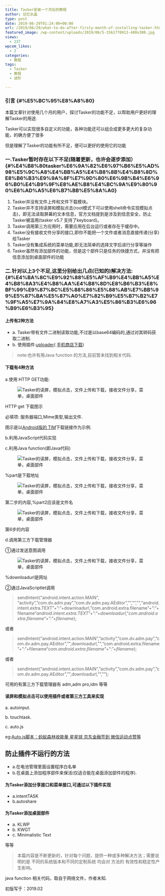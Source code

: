 ```yaml
---
title: Tasker安装一个月后的教程
author: 记忆水晶
type: post
date: 2019-06-29T01:24:00+00:00
url: /2019/06/29/what-to-do-after-firsty-month-of-installing-tasker.html
featured_image: /wp-content/uploads/2019/06/5-1561770913-480x300.jpg
views:
  - 237
wpcom_likes:
  - 2
categories:
  - 教程
tags:
  - Tasker
  - 教程
  - 进阶

---
```

 

### 引言 {#%E5%BC%95%E8%A8%80}

本篇文章针对使用几个月的用户，探讨Tasker的功能不足，以帮助用户更好的理解Tasker的用途.

Tasker可以实现很多自定义的功能，各种功能还可以组合成更多更大的复杂功能，的确方便了很多

但是理解了Tasker的功能有所不足，便可以更好的使用它的功能

### 一.Tasker暂时存在以下不足(随着更新，也许会逐步添加） {#%E4%B8%80tasker%E6%9A%82%E6%97%B6%E5%AD%98%E5%9C%A8%E4%BB%A5%E4%B8%8B%E4%B8%8D%E8%B6%B3%E9%9A%8F%E7%9D%80%E6%9B%B4%E6%96%B0%E4%B9%9F%E8%AE%B8%E4%BC%9A%E9%80%90%E6%AD%A5%E6%B7%BB%E5%8A%A0}

  1. Tasker并没有文件上传和文件下载模块。
  2. Tasker并不支持读屏和模拟点击(root模式下可以使用shell命令实现模拟点击)，即无法读取屏幕的文本信息，官方文档提到是涉及到信息安全，防止Tasker被滥用(tasker v5.7 支持了keyboard)。
  3. Tasker调用第三方应用时，需要应用在后台运行或者存在于缓存中。
  4. Tasker没有接收文件分享的接口,即你不能把一个文件或者消息直接传递(分享)给Tasker
  5. Tasker没有集成系统的菜单功能,即无法简单的选择文字后进行分享等操作
  6. Tasker虽然有添加部件的功能，但是这个部件只是任务的快捷方式，并没有把信息添加到桌面部件的功能

### 二.针对以上3个不足,这里分别给出几点(已知的)解决方法: {#%E4%BA%8C%E9%92%88%E5%AF%B9%E4%BB%A5%E4%B8%8A3%E4%B8%AA%E4%B8%8D%E8%B6%B3%E8%BF%99%E9%87%8C%E5%88%86%E5%88%AB%E7%BB%99%E5%87%BA%E5%87%A0%E7%82%B9%E5%B7%B2%E7%9F%A5%E7%9A%84%E8%A7%A3%E5%86%B3%E6%96%B9%E6%B3%95}

#### 上传有2种方法 

  * a. Tasker带有文件二进制读取功能,不过是以base64编码的,通过对其转码获取二进制.
  * b. 使用插件:[uploader][1]( [手机商店下载][2])

<blockquote class="wp-block-quote">
  <p>
    note:也许有用Java function 的方法,目前暂未找到相关代码.
  </p>
</blockquote>

#### 下载有4种方法 

a.使用 HTTP GET功能:<figure class="wp-block-image">

![Tasker的读屏，模拟点击，文件上传和下载，接收文件分享，菜单，桌面部件][3] </figure> 

HTTP get 下载图示

必填项: 服务器端口,Mime类型,输出文件.

图示是以[Android版的 TIM][4]下载链接作为示例.

b.利用JavaScript代码实现

c.利用Java function(即Java代码)<figure class="wp-block-image">

![Tasker的读屏，模拟点击，文件上传和下载，接收文件分享，菜单，桌面部件][5] </figure> 

%part是下载地址<figure class="wp-block-image">

![Tasker的读屏，模拟点击，文件上传和下载，接收文件分享，菜单，桌面部件][6] </figure> 

第二步的内容,%part2应该是文件名<figure class="wp-block-image">

![Tasker的读屏，模拟点击，文件上传和下载，接收文件分享，菜单，桌面部件][7] </figure> 

第6步的内容

d.调用第三方下载管理器

①通过发送意图调用<figure class="wp-block-image">

![Tasker的读屏，模拟点击，文件上传和下载，接收文件分享，菜单，桌面部件][8] </figure> 

%downloadurl是网址

②通过JavaScriptlet调用

<blockquote class="wp-block-quote">
  <p>
    sendIntent(“android.intent.action.MAIN”, “activity”,”com.dv.adm.pay”,”com.dv.adm.pay.AEditor”,””,””,””,“android.intent.extra.TEXT”+”:”+downloadurl,”com.android.extra.filename”+”:”+filename“<em>a</em><em>n</em><em>d</em><em>r</em><em>o</em><em>i</em><em>d</em>.<em>i</em><em>n</em><em>t</em><em>e</em><em>n</em><em>t</em>.<em>e</em><em>x</em><em>t</em><em>r</em><em>a</em>.<em>T</em><em>E</em><em>X</em><em>T</em>”+”:”+<em>d</em><em>o</em><em>w</em><em>n</em><em>l</em><em>o</em><em>a</em><em>d</em><em>u</em><em>r</em><em>l</em>,”<em>c</em><em>o</em><em>m</em>.<em>a</em><em>n</em><em>d</em><em>r</em><em>o</em><em>i</em><em>d</em>.<em>e</em><em>x</em><em>t</em><em>r</em><em>a</em>.<em>f</em><em>i</em><em>l</em><em>e</em><em>n</em><em>a</em><em>m</em><em>e</em>”+”:”+<em>f</em><em>i</em><em>l</em><em>e</em><em>n</em><em>a</em><em>m</em><em>e</em>);
  </p>
</blockquote>

或者

<blockquote class="wp-block-quote">
  <p>
    sendIntent(“android.intent.action.MAIN”,”activity”,”com.dv.adm.pay”,”com.dv.adm.pay.AEditor”,””,downloadurl,””,“com.android.extra.filename”+”:”+filename“<em>c</em><em>o</em><em>m</em>.<em>a</em><em>n</em><em>d</em><em>r</em><em>o</em><em>i</em><em>d</em>.<em>e</em><em>x</em><em>t</em><em>r</em><em>a</em>.<em>f</em><em>i</em><em>l</em><em>e</em><em>n</em><em>a</em><em>m</em><em>e</em>”+”:”+<em>f</em><em>i</em><em>l</em><em>e</em><em>n</em><em>a</em><em>m</em><em>e</em>);
  </p>
</blockquote>

或者

<blockquote class="wp-block-quote">
  <p>
    sendIntent(“android.intent.action.MAIN”,”activity”,”com.dv.adm.pay”,”com.dv.adm.pay.AEditor”,””,downloadurl,””,””);
  </p>
</blockquote>

可用的有第三方下载管理器有 adm,adm pro,idm 等等

#### 读屏和模拟点击可以使用插件或者第三方工具来实现 

a. autoinput.

b. touchtask.

c. auto.js

eg:[Auto.js脚本：蚂蚁森林收能量 星星球 京东金融签到 微信运动点赞等][9]

## 防止插件不运行的方法

  * a.在电池管理里面设置程序白名单
  * b.在桌面上添加程序部件来保活(仅适合能在桌面添加部件的程序).

#### 为Tasker添加分享接口和菜单接口,可通过以下插件实现

  * a.intentTASK
  * b.autoshare

#### 为Tasker添加桌面部件

  * a. KLWP
  * b. KWGT
  * c. Minimalistic Text

等等

<blockquote class="wp-block-quote">
  <p>
    本篇内容是不断更新的，针对每个问题，提供一种或多种解决方法；需要说明的是 不同的系统版本和不同的定制系统 均会对 方法的 有效性和稳定性产生影响。
  </p>
</blockquote>

java function 相关代码，取自于网络文件，作者未知.

初版写于：2019.02

 [1]: https://play.google.com/store/apps/details?id=com.freehaha.uploader
 [2]: \com.freehaha.uploader
 [3]: https://ishare-cf.oss-cn-hongkong.aliyuncs.com/2019/06/5-1561770913.jpg
 [4]: https://qd.myapp.com/myapp/qqteam/tim/down/tim.apk
 [5]: https://ishare-cf.oss-cn-hongkong.aliyuncs.com/2019/06/5-1561770915.jpg
 [6]: https://ishare-cf.oss-cn-hongkong.aliyuncs.com/2019/06/5-1561770917.jpg
 [7]: https://ishare-cf.oss-cn-hongkong.aliyuncs.com/2019/06/5-1561770929.jpg
 [8]: https://ishare-cf.oss-cn-hongkong.aliyuncs.com/2019/06/5-1561770930.jpg
 [9]: https://github.com/e1399579/autojs